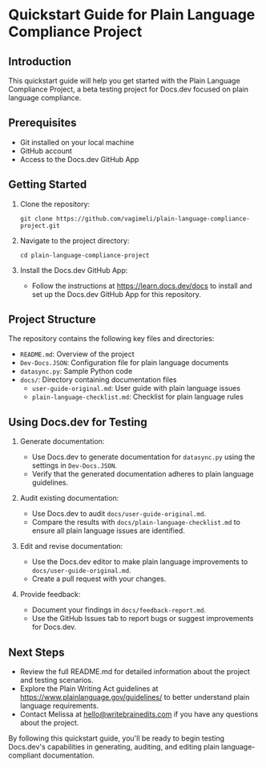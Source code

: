 # Quickstart Guide for Plain Language Compliance Project

## Introduction

This quickstart guide will help you get started with the Plain Language Compliance Project, a beta testing project for Docs.dev focused on plain language compliance.

## Prerequisites

- Git installed on your local machine
- GitHub account
- Access to the Docs.dev GitHub App

## Getting Started

1. Clone the repository:
   ```
   git clone https://github.com/vagimeli/plain-language-compliance-project.git
   ```

2. Navigate to the project directory:
   ```
   cd plain-language-compliance-project
   ```

3. Install the Docs.dev GitHub App:
   - Follow the instructions at https://learn.docs.dev/docs to install and set up the Docs.dev GitHub App for this repository.

## Project Structure

The repository contains the following key files and directories:

- `README.md`: Overview of the project
- `Dev-Docs.JSON`: Configuration file for plain language documents
- `datasync.py`: Sample Python code
- `docs/`: Directory containing documentation files
  - `user-guide-original.md`: User guide with plain language issues
  - `plain-language-checklist.md`: Checklist for plain language rules

## Using Docs.dev for Testing

1. Generate documentation:
   - Use Docs.dev to generate documentation for `datasync.py` using the settings in `Dev-Docs.JSON`.
   - Verify that the generated documentation adheres to plain language guidelines.

2. Audit existing documentation:
   - Use Docs.dev to audit `docs/user-guide-original.md`.
   - Compare the results with `docs/plain-language-checklist.md` to ensure all plain language issues are identified.

3. Edit and revise documentation:
   - Use the Docs.dev editor to make plain language improvements to `docs/user-guide-original.md`.
   - Create a pull request with your changes.

4. Provide feedback:
   - Document your findings in `docs/feedback-report.md`.
   - Use the GitHub Issues tab to report bugs or suggest improvements for Docs.dev.

## Next Steps

- Review the full README.md for detailed information about the project and testing scenarios.
- Explore the Plain Writing Act guidelines at https://www.plainlanguage.gov/guidelines/ to better understand plain language requirements.
- Contact Melissa at hello@writebrainedits.com if you have any questions about the project.

By following this quickstart guide, you'll be ready to begin testing Docs.dev's capabilities in generating, auditing, and editing plain language-compliant documentation.